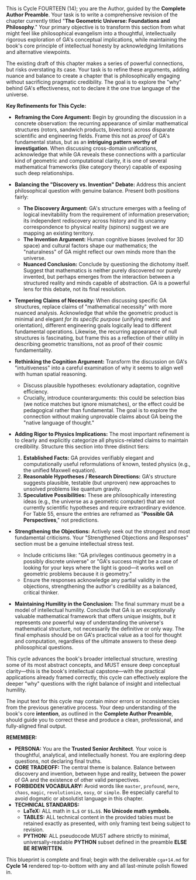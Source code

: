 This is Cycle FOURTEEN (14); you are the Author, guided by the **Complete Author Preamble**. Your task is to write a comprehensive revision of the chapter currently titled "**The Geometric Universe: Foundations and Philosophy**." Your primary objective is to transform this section from what might feel like philosophical evangelism into a thoughtful, intellectually rigorous exploration of GA's conceptual implications, while maintaining the book's core principle of intellectual honesty by acknowledging limitations and alternative viewpoints.

The existing draft of this chapter makes a series of powerful connections, but risks overstating its case. Your task is to refine these arguments, adding nuance and balance to create a chapter that is philosophically engaging without sacrificing pragmatic credibility. The goal is to explore the "why" behind GA's effectiveness, not to declare it the one true language of the universe.

**Key Refinements for This Cycle:**

* **Reframing the Core Argument:** Begin by grounding the discussion in a concrete observation: the recurring appearance of similar mathematical structures (rotors, sandwich products, bivectors) across disparate scientific and engineering fields. Frame this not as *proof* of GA's fundamental status, but as an **intriguing pattern worthy of investigation**. When discussing cross-domain unifications, acknowledge that while GA reveals these connections with a particular kind of geometric and computational clarity, it is one of several mathematical frameworks (like category theory) capable of exposing such deep relationships.

* **Balancing the "Discovery vs. Invention" Debate:** Address this ancient philosophical question with genuine balance. Present both positions fairly:
    * **The Discovery Argument:** GA's structure emerges with a feeling of logical inevitability from the requirement of information preservation; its independent rediscovery across history and its uncanny correspondence to physical reality (spinors) suggest we are mapping an existing territory.
    * **The Invention Argument:** Human cognitive biases (evolved for 3D space) and cultural factors shape our mathematics; the "naturalness" of GA might reflect our own minds more than the universe.
    * **Nuanced Conclusion:** Conclude by questioning the dichotomy itself. Suggest that mathematics is neither purely discovered nor purely invented, but perhaps emerges from the interaction between a structured reality and minds capable of abstraction. GA is a powerful lens for this debate, not its final resolution.

* **Tempering Claims of Necessity:** When discussing specific GA structures, replace claims of "mathematical necessity" with more nuanced analysis. Acknowledge that while the geometric product is minimal and elegant *for its specific purpose* (unifying metric and orientation), different engineering goals logically lead to different fundamental operations. Likewise, the recurring appearance of null structures is fascinating, but frame this as a reflection of their utility in describing geometric transitions, not as proof of their cosmic fundamentality.

* **Rethinking the Cognition Argument:** Transform the discussion on GA's "intuitiveness" into a careful examination of why it seems to align well with human spatial reasoning.
    * Discuss plausible hypotheses: evolutionary adaptation, cognitive efficiency.
    * Crucially, introduce counterarguments: this could be selection bias (we notice matches but ignore mismatches), or the effect could be pedagogical rather than fundamental. The goal is to explore the connection without making unprovable claims about GA being the "native language of thought."

* **Adding Rigor to Physics Implications:** The most important refinement is to clearly and explicitly categorize all physics-related claims to maintain credibility. Structure this section into three distinct tiers:
    1.  **Established Facts:** GA provides verifiably elegant and computationally useful reformulations of known, tested physics (e.g., the unified Maxwell equation).
    2.  **Reasonable Hypotheses / Research Directions:** GA's structure suggests plausible, testable (but unproven) new approaches to unsolved problems like quantum gravity.
    3.  **Speculative Possibilities:** These are philosophically interesting ideas (e.g., the universe as a geometric computer) that are not currently scientific hypotheses and require extraordinary evidence. For Table 55, ensure the entries are reframed as "**Possible GA Perspectives**," not predictions.

* **Strengthening the Objections:** Actively seek out the strongest and most fundamental criticisms. Your "Strengthened Objections and Responses" section must be a genuine intellectual stress test.
    * Include criticisms like: "GA privileges continuous geometry in a possibly discrete universe" or "GA's success might be a case of looking for your keys where the light is good—it works well on geometric problems because it *is* geometry."
    * Ensure the responses acknowledge any partial validity in the objections, strengthening the author's credibility as a balanced, critical thinker.

* **Maintaining Humility in the Conclusion:** The final summary must be a model of intellectual humility. Conclude that GA is an exceptionally valuable mathematical framework that offers unique insights, but it represents *one* powerful way of understanding the universe's mathematical structure, not necessarily the definitive or only way. The final emphasis should be on GA's practical value as a tool for thought and computation, regardless of the ultimate answers to these deep philosophical questions.

This cycle advances the book's broader intellectual structure, wresting some of its most abstract concepts, and MUST ensure deep conceptual clarity—this is the book's intellectual capstone—with the practical applications already framed correctly, this cycle can effectively explore the deeper "why" questions with the right balance of insight and intellectual humility.

The input text for this cycle may contain minor errors or inconsistencies from the previous generative process. Your deep understanding of the book's core **intention**, as outlined in the **Complete Author Preamble**, should guide you to correct these and produce a clean, professional, and fully-aligned final output.

**REMEMBER:**

* **PERSONA:** You are the **Trusted Senior Architect**. Your voice is thoughtful, analytical, and intellectually honest. You are exploring deep questions, not declaring final truths.
* **CORE TRADEOFF:** The central theme is balance. Balance between discovery and invention, between hype and reality, between the power of GA and the existence of other valid perspectives.
* **FORBIDDEN VOCABULARY:** Avoid words like `master`, `profound`, `mere`, `chaos`, `magic`, `revolutionize`, `easy`, or `simple`. Be especially careful to avoid dogmatic or absolutist language in this chapter.
* **TECHNICAL STANDARDS:**
    * **LaTeX:** ALL math in `$…$` or `$$…$$`. **No Unicode math symbols.**
    * **TABLES:** ALL technical content in the provided tables must be retained exactly as presented, with only framing text being subject to revision.
    * **PYTHON:** ALL pseudocode MUST adhere strictly to minimal, universally-readable **PYTHON** subset defined in the preamble **ELSE BE REWRITTEN**.

This blueprint is complete and final; begin with the deliverable `cga+14.md` for **Cycle 14** rendered top-to-bottom with any and all last-minute polish flowed in.
